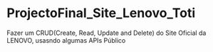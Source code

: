 # ProjectoFinal_Site_Lenovo_Toti
Fazer um CRUD(Create, Read, Update and Delete) do Site Oficial da LENOVO, usasndo algumas APIs Público
